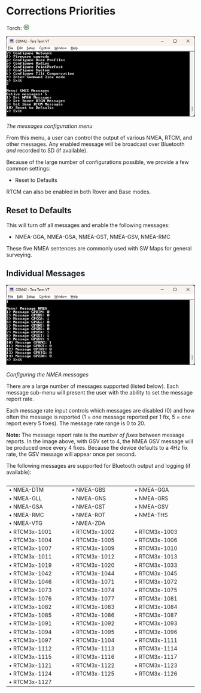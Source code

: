 # Corrections Priorities

Torch: ![Feature Supported](img/Icons/GreenDot.png) 

![Message rate configuration](<img/Terminal/SparkFun RTK Everywhere - Messages Menu.png>)

*The messages configuration menu*

From this menu, a user can control the output of various NMEA, RTCM, and other messages. Any enabled message will be broadcast over Bluetooth *and* recorded to SD (if available).

Because of the large number of configurations possible, we provide a few common settings:

* Reset to Defaults

RTCM can also be enabled in both Rover and Base modes.

## Reset to Defaults

This will turn off all messages and enable the following messages:

* NMEA-GGA, NMEA-GSA, NMEA-GST, NMEA-GSV, NMEA-RMC

These five NMEA sentences are commonly used with SW Maps for general surveying.

## Individual Messages

![Configuring the NMEA messages](<img/Terminal/SparkFun RTK Everywhere - Messages Menu NMEA.png>)

*Configuring the NMEA messages*

There are a large number of messages supported (listed below). Each message sub-menu will present the user with the ability to set the message report rate.

Each message rate input controls which messages are disabled (0) and how often the message is reported (1 = one message reported per 1 fix, 5 = one report every 5 fixes). The message rate range is 0 to 20.

**Note:** The message report rate is the *number of fixes* between message reports. In the image above, with GSV set to 4, the NMEA GSV message will be produced once every 4 fixes. Because the device defaults to a 4Hz fix rate, the GSV message will appear once per second.

The following messages are supported for Bluetooth output and logging (if available):

<table class="table">
 <table>
  <COLGROUP><COL WIDTH=200><COL WIDTH=200><COL WIDTH=200></COLGROUP>
  <tr>
  	<td>&#8226; NMEA-DTM</td>
	  <td>&#8226; NMEA-GBS</td>
	  <td>&#8226; NMEA-GGA</td>
  </tr>
  <tr>
	  <td>&#8226; NMEA-GLL</td>
	  <td>&#8226; NMEA-GNS</td>
	  <td>&#8226; NMEA-GRS</td>
  </tr>
  <tr>
	  <td>&#8226; NMEA-GSA</td>
	  <td>&#8226; NMEA-GST</td>
	  <td>&#8226; NMEA-GSV</td>
  </tr>
  <tr>
	  <td>&#8226; NMEA-RMC</td>
	  <td>&#8226; NMEA-ROT</td>
	  <td>&#8226; NMEA-THS</td>
  </tr>
  <tr>
	  <td>&#8226; NMEA-VTG</td>
    <td>&#8226; NMEA-ZDA</td>
  </tr>
  <tr>
    <td>&#8226; RTCM3x-1001</td>
    <td>&#8226; RTCM3x-1002</td>
    <td>&#8226; RTCM3x-1003</td>
  </tr>
  <tr>
    <td>&#8226; RTCM3x-1004</td>
    <td>&#8226; RTCM3x-1005</td>
    <td>&#8226; RTCM3x-1006</td>
  </tr>
  <tr>
    <td>&#8226; RTCM3x-1007</td>
    <td>&#8226; RTCM3x-1009</td>
    <td>&#8226; RTCM3x-1010</td>
  </tr>
  <tr>
    <td>&#8226; RTCM3x-1011</td>
    <td>&#8226; RTCM3x-1012</td>
    <td>&#8226; RTCM3x-1013</td>
  </tr>
  <tr>
    <td>&#8226; RTCM3x-1019</td>
    <td>&#8226; RTCM3x-1020</td>
    <td>&#8226; RTCM3x-1033</td>
  </tr>
  <tr>
    <td>&#8226; RTCM3x-1042</td>
    <td>&#8226; RTCM3x-1044</td>
    <td>&#8226; RTCM3x-1045</td>
  </tr>
  <tr>
    <td>&#8226; RTCM3x-1046</td>
    <td>&#8226; RTCM3x-1071</td>
    <td>&#8226; RTCM3x-1072</td>
  </tr>
  <tr>
    <td>&#8226; RTCM3x-1073</td>
    <td>&#8226; RTCM3x-1074</td>
    <td>&#8226; RTCM3x-1075</td>
  </tr>
  <tr>
    <td>&#8226; RTCM3x-1076</td>
    <td>&#8226; RTCM3x-1077</td>
    <td>&#8226; RTCM3x-1081</td>
  </tr>
  <tr>
    <td>&#8226; RTCM3x-1082</td>
    <td>&#8226; RTCM3x-1083</td>
    <td>&#8226; RTCM3x-1084</td>
  </tr>
  <tr>
    <td>&#8226; RTCM3x-1085</td>
    <td>&#8226; RTCM3x-1086</td>
    <td>&#8226; RTCM3x-1087</td>
  </tr>
  <tr>
    <td>&#8226; RTCM3x-1091</td>
    <td>&#8226; RTCM3x-1092</td>
    <td>&#8226; RTCM3x-1093</td>
  </tr>
  <tr>
    <td>&#8226; RTCM3x-1094</td>
    <td>&#8226; RTCM3x-1095</td>
    <td>&#8226; RTCM3x-1096</td>
  </tr>
  <tr>
    <td>&#8226; RTCM3x-1097</td>
    <td>&#8226; RTCM3x-1104</td>
    <td>&#8226; RTCM3x-1111</td>
  </tr>
  <tr>
    <td>&#8226; RTCM3x-1112</td>
    <td>&#8226; RTCM3x-1113</td>
    <td>&#8226; RTCM3x-1114</td>
  </tr>
  <tr>
    <td>&#8226; RTCM3x-1115</td>
    <td>&#8226; RTCM3x-1116</td>
    <td>&#8226; RTCM3x-1117</td>
  </tr>
  <tr>
    <td>&#8226; RTCM3x-1121</td>
    <td>&#8226; RTCM3x-1122</td>
    <td>&#8226; RTCM3x-1123</td>
  </tr>
  <tr>
    <td>&#8226; RTCM3x-1124</td>
    <td>&#8226; RTCM3x-1125</td>
    <td>&#8226; RTCM3x-1126</td>
  </tr>
  <tr>
    <td>&#8226; RTCM3x-1127</td>
  </tr>

</table></table>
